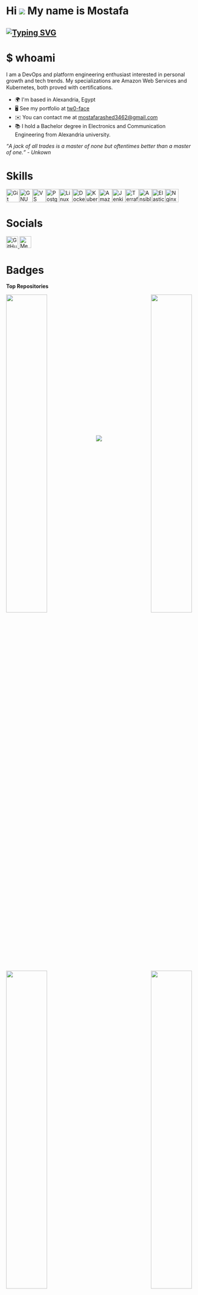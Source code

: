 Hi ![](https://user-images.githubusercontent.com/18350557/176309783-0785949b-9127-417c-8b55-ab5a4333674e.gif) My name is Mostafa
================================================================================================================================

[![Typing SVG](https://readme-typing-svg.demolab.com?font=Roboto&weight=600&size=30&pause=1500&color=FFFFFF&repeat=false&width=435&lines=DevOps%2FPlatform+Engineer)](https://git.io/typing-svg)
------------------------

# $ whoami

I am a DevOps and platform engineering enthusiast interested in personal growth and tech trends. My specializations are Amazon Web Services and Kubernetes, both proved with certiﬁcations.

* 🌍  I'm based in Alexandria, Egypt
* 🖥️  See my portfolio at [tw0-face](http://tw0-face.github.io/)
* ✉️  You can contact me at [mostafarashed3462@gmail.com](mailto:mostafarashed3462@gmail.com)
* 📚  I hold a Bachelor degree in Electronics and Communication Engineering from Alexandria university.

<p><i><q>A jack of all trades is a master of none but oftentimes better than a master of one.</q> - Unkown </i></p>


# Skills

<p align="left">
<a href="https://git-scm.com/" target="_blank" rel="noreferrer"><img src="https://raw.githubusercontent.com/danielcranney/readme-generator/main/public/icons/skills/git-colored.svg" alt="Git" title="Git" width="36" height="36" /></a><a href="https://www.gnu.org/software/bash/" target="_blank" rel="noreferrer"><img src="https://raw.githubusercontent.com/danielcranney/readme-generator/main/public/icons/skills/gnubash-colored.svg" alt="GNU Bash" title="GNU Bash" width="36" height="36" /></a><a href="https://code.visualstudio.com/" target="_blank" rel="noreferrer"><img src="https://raw.githubusercontent.com/danielcranney/readme-generator/main/public/icons/skills/visualstudiocode-colored.svg" alt="VS Code" title="VS Code" width="36" height="36" /></a><a href="https://www.postgresql.org/" target="_blank" rel="noreferrer"><img src="https://raw.githubusercontent.com/danielcranney/readme-generator/main/public/icons/skills/postgresql-colored.svg" alt="PostgreSQL" title="PostgreSQL" width="36" height="36" /></a></a><a href="https://www.linux.org" target="_blank" rel="noreferrer"><img src="https://raw.githubusercontent.com/danielcranney/readme-generator/main/public/icons/skills/linux-colored.svg" alt="Linux" title="Linux" width="36" height="36" /></a><a href="https://www.docker.com/" target="_blank" rel="noreferrer"><img src="https://raw.githubusercontent.com/danielcranney/readme-generator/main/public/icons/skills/docker-colored.svg" alt="Docker" title="Docker" width="36" height="36" /></a><a href="https://kubernetes.io/" target="_blank" rel="noreferrer"><img src="https://raw.githubusercontent.com/danielcranney/readme-generator/main/public/icons/skills/kubernetes-colored.svg" alt="Kubernetes" title="Kubernetes" width="36" height="36" /></a><a href="https://aws.amazon.com" target="_blank" rel="noreferrer"><img src="https://raw.githubusercontent.com/danielcranney/readme-generator/main/public/icons/skills/aws-colored-dark.svg" alt="Amazon Web Services" title="Amazon Web Services" width="36" height="36" /></a><a href="https://www.jenkins.io/" target="_blank" rel="noreferrer"><img src="https://profilinator.rishav.dev/skills-assets/jenkins-icon.svg" alt="Jenkins" title="Jenkins" width="36" height="36" /></a><a href="https://www.terraform.io/" target="_blank" rel="noreferrer"><img src="https://profilinator.rishav.dev/skills-assets/terraformio-icon.svg" alt="Terraform" title="Terraform" width="36" height="36" /></a><a href="https://www.ansible.com/" target="_blank" rel="noreferrer"><img src="https://profilinator.rishav.dev/skills-assets/ansible.png" alt="Ansible" title="Ansible" width="36" height="36" /></a><a href="https://www.elastic.co/" target="_blank" rel="noreferrer"><img src="https://profilinator.rishav.dev/skills-assets/elasticsearch.png" alt="Elastic Search" title="Elastic Search" width="36" height="36" /></a><a href="https://www.nginx.com/" target="_blank" rel="noreferrer"><img src="https://profilinator.rishav.dev/skills-assets/nginx-original.svg" alt="Nginx" title="Nginx" width="36" height="36" /></a>  
</p>

# Socials

<p align="left"> <a href="https://www.github.com/tw0-face" target="_blank" rel="noreferrer"> <picture> <source media="(prefers-color-scheme: dark)" srcset="https://raw.githubusercontent.com/danielcranney/readme-generator/main/public/icons/socials/github-dark.svg" /> <source media="(prefers-color-scheme: light)" srcset="https://raw.githubusercontent.com/danielcranney/readme-generator/main/public/icons/socials/github.svg" /> <img src="https://raw.githubusercontent.com/danielcranney/readme-generator/main/public/icons/socials/github.svg" width="32" height="32" alt="GitHub" title="GitHub" /> </picture> </a> <a href="http://www.medium.com/@mostafarashed3462" target="_blank" rel="noreferrer"> <picture> <source media="(prefers-color-scheme: dark)" srcset="https://raw.githubusercontent.com/danielcranney/readme-generator/main/public/icons/socials/medium-dark.svg" /> <source media="(prefers-color-scheme: light)" srcset="https://raw.githubusercontent.com/danielcranney/readme-generator/main/public/icons/socials/medium.svg" /> <img src="https://raw.githubusercontent.com/danielcranney/readme-generator/main/public/icons/socials/medium.svg" width="32" height="32" alt="Medium" title="Medium" /> </picture> </a></p>

# Badges

<b>Top Repositories</b>

<div width="100%" align="center"><a href="https://github.com/tw0-face/mo-corp" align="left"><img align="left" width="47%" src="https://github-readme-stats.vercel.app/api/pin/?username=tw0-face&repo=mo-corp&title_color=0891b2&text_color=ffffff&icon_color=0891b2&bg_color=1c1917&hide_border=true&locale=en" /></a><a href="https://github.com/tw0-face/yava" align="right"><img align="right" width="47%" src="https://github-readme-stats.vercel.app/api/pin/?username=tw0-face&repo=yava&title_color=0891b2&text_color=ffffff&icon_color=0891b2&bg_color=1c1917&hide_border=true&locale=en" /></a></div><br /><br /><br /><br /><br /><br /><br />

<br /><br /><br />

<div width="100%" align="center"><a href="https://github.com/tw0-face/petclinic" align="left"><img align="left" width="47%" src="https://github-readme-stats.vercel.app/api/pin/?username=tw0-face&repo=petclinic&title_color=0891b2&text_color=ffffff&icon_color=0891b2&bg_color=1c1917&hide_border=true&locale=en" /></a><a href="https://github.com/tw0-face/matches" align="right"><img align="right" width="47%" src="https://github-readme-stats.vercel.app/api/pin/?username=tw0-face&repo=matches&title_color=0891b2&text_color=ffffff&icon_color=0891b2&bg_color=1c1917&hide_border=true&locale=en" /></a></div>

<br /><br /><br /><br /><br /><br /><br /><br /><br /><br />

<div width="100%"  align="center">
<img src="https://komarev.com/ghpvc/?username=tw0-face&&style=flat-square" align="center" />
</div>  

<br />

